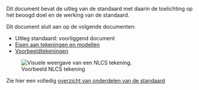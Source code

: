 Dit document bevat de uitleg van de standaard met daarin de toelichting op het beoogd doel en de werking van de standaard. 

Dit document sluit aan op de volgende documenten:


* Uitleg standaard: voorliggend document
* [Eisen aan tekeningen en modellen](https://nl-digigo.github.io/NLCS/requirementscadmodels/)
* [Voorbeeldtekeningen](https://www.nl-digigo.nl/p/432/Leren-van-anderen)



<figure>
<img src="./h/media/voorbeeldtekening.jpg" alt="Visuele weergave van een NLCS tekening.">
<figcaption>Voorbeeld NLCS tekening</caption>
</figure>


Zie hier een volledig [overzicht van onderdelen van de standaard](https://bimloket.github.io/NLCS/overview)